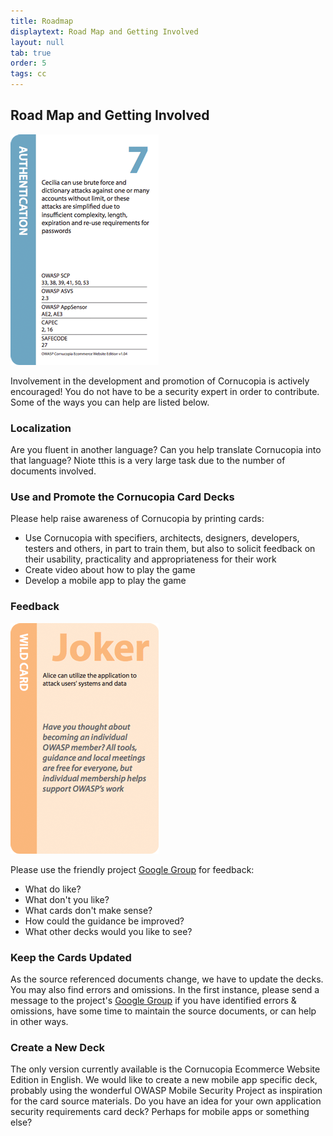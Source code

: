 ```yaml
---
title: Roadmap
displaytext: Road Map and Getting Involved
layout: null
tab: true
order: 5
tags: cc
---
```


## Road Map and Getting Involved

<img src="assets/images/Cornucopia-card-authentication-7.png" alt="Cornucopia Card Authentication - 7" class="fa-pull-right">

Involvement in the development and promotion of Cornucopia is actively encouraged! You do not have to be a security expert in order to contribute. Some of the ways you can help are listed below.

### Localization

Are you fluent in another language? Can you help translate Cornucopia into that language? Niote tthis is a very large task due to the number of documents involved.

### Use and Promote the Cornucopia Card Decks

Please help raise awareness of Cornucopia by printing cards:
* Use Cornucopia with specifiers, architects, designers, developers, testers and others, in part to train them, but also to solicit feedback on their usability, practicality and appropriateness for their work
* Create video about how to play the game
* Develop a mobile app to play the game

### Feedback

<img src="assets/images/Cornucopia-card-joker-a.png" alt="Cornucopia Card Joker" class="fa-pull-right">

Please use the friendly project [Google Group](https://groups.google.com/a/owasp.org/forum/#!forum/cornucopia-project) for feedback:

* What do like?
* What don't you like?
* What cards don't make sense?
* How could the guidance be improved?
* What other decks would you like to see?

### Keep the Cards Updated

As the source referenced documents change, we have to update the decks. You may also find errors and omissions. In the first instance, please send a message to the project's [Google Group](https://groups.google.com/a/owasp.org/forum/#!forum/cornucopia-project) if you have identified errors & omissions, have some time to maintain the source documents, or can help in other ways.

### Create a New Deck

The only version currently available is the Cornucopia Ecommerce Website Edition in English. We would like to create a new mobile app specific deck, probably using the wonderful OWASP Mobile Security Project as inspiration for the card source materials. Do you have an idea for your own application security requirements card deck? Perhaps for mobile apps or something else?


